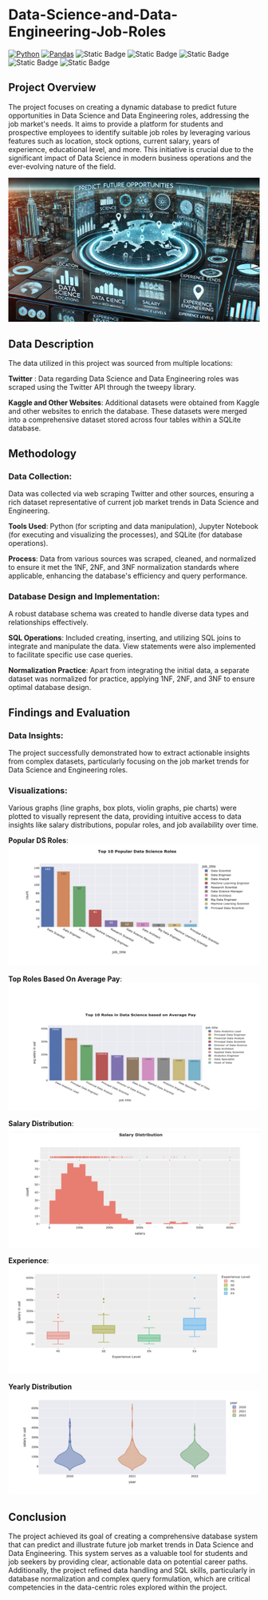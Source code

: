 # Data-Science-and-Data-Engineering-Job-Roles

[![Python](https://img.shields.io/badge/Python-FFD43B?style=for-the-badge&logo=python&logoColor=blue)](https://www.python.org/)
[![Pandas](https://img.shields.io/badge/Pandas-2C2D72?style=for-the-badge&logo=pandas&logoColor=white)](https://pandas.pydata.org/)
![Static Badge](https://img.shields.io/badge/Scikit-%23F7931E?style=for-the-badge&logo=scikit-learn&logoColor=%23F7931E&color=blue)
![Static Badge](https://img.shields.io/badge/Scipy-%238CAAE6?style=for-the-badge&logo=scipy&logoColor=%238CAAE6&color=yellow)
![Static Badge](https://img.shields.io/badge/Numpy-%23013243?style=for-the-badge&logo=Numpy&logoColor=%23013243&color=blue)
![Static Badge](https://img.shields.io/badge/MySQL-%234479A1?style=for-the-badge&logo=MySQL&logoColor=%234479A1&color=black)
![Static Badge](https://img.shields.io/badge/Plotly-%233F4F75?style=for-the-badge&logo=Plotly&logoColor=%233F4F75&color=black)


## Project Overview

The project focuses on creating a dynamic database to predict future opportunities in Data Science and Data Engineering roles, addressing the job market's needs. It aims to provide a platform for students and prospective employees to identify suitable job roles by leveraging various features such as location, stock options, current salary, years of experience, educational level, and more. This initiative is crucial due to the significant impact of Data Science in modern business operations and the ever-evolving nature of the field.

![Logo](Images/Logo.png)

## Data Description

The data utilized in this project was sourced from multiple locations:

**Twitter** : Data regarding Data Science and Data Engineering roles was scraped using the Twitter API through the tweepy library.

**Kaggle and Other Websites**: Additional datasets were obtained from Kaggle and other websites to enrich the database. These datasets were merged into a comprehensive dataset stored across four tables within a SQLite database.


## Methodology

### Data Collection: 

Data was collected via web scraping Twitter and other sources, ensuring a rich dataset representative of current job market trends in Data Science and Engineering.

**Tools Used**: Python (for scripting and data manipulation), Jupyter Notebook (for executing and visualizing the processes), and SQLite (for database operations).

**Process**: Data from various sources was scraped, cleaned, and normalized to ensure it met the 1NF, 2NF, and 3NF normalization standards where applicable, enhancing the database's efficiency and query performance.


### Database Design and Implementation: 

A robust database schema was created to handle diverse data types and relationships effectively.

**SQL Operations**: Included creating, inserting, and utilizing SQL joins to integrate and manipulate the data. View statements were also implemented to facilitate specific use case queries.

**Normalization Practice**: Apart from integrating the initial data, a separate dataset was normalized for practice, applying 1NF, 2NF, and 3NF to ensure optimal database design.


## Findings and Evaluation 

### Data Insights: 
The project successfully demonstrated how to extract actionable insights from complex datasets, particularly focusing on the job market trends for Data Science and Engineering roles.

### Visualizations: 
Various graphs (line graphs, box plots, violin graphs, pie charts) were plotted to visually represent the data, providing intuitive access to data insights like salary distributions, popular roles, and job availability over time.

**Popular DS Roles**:
![Popular](Images/Popular%20DS%20Roles.png)

**Top Roles Based On Average Pay**:
![AveragePay](Images/Top%2010%20Based%20On%20Average%20Pay.png)

**Salary Distribution**:
![SalaryDistribution](Images/Salary%20Distribution.png)

**Experience**:
![Experience](Images/Salaries%20By%20Experience.png)

**Yearly Distribution**
![Year](Images/Salaries%20By%20Year.png)


## Conclusion

The project achieved its goal of creating a comprehensive database system that can predict and illustrate future job market trends in Data Science and Data Engineering. This system serves as a valuable tool for students and job seekers by providing clear, actionable data on potential career paths. Additionally, the project refined data handling and SQL skills, particularly in database normalization and complex query formulation, which are critical competencies in the data-centric roles explored within the project.

